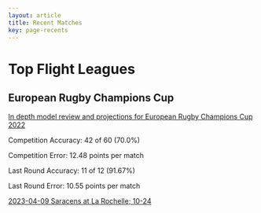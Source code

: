 ```yaml
---  
layout: article  
title: Recent Matches  
key: page-recents  
---
```

# Top Flight Leagues

## European Rugby Champions Cup


[In depth model review and projections for European Rugby Champions Cup 2022](comp_files/European_Rugby_Champions_Cup_2022)

Competition Accuracy: 42 of 60 (70.0%)

Competition Error: 12.48 points per match

Last Round Accuracy: 11 of 12 (91.67%)

Last Round Error: 10.55 points per match

[2023-04-09 Saracens at La Rochelle; 10-24](reviews//2023-04-09-LaRochelle-Saracens)